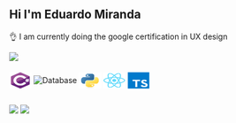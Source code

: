 ## Hi I'm Eduardo Miranda

:ok_hand: I am currently doing the google certification in UX design

<div align="lefth">
  <img height="180em" src="https://github-readme-stats.vercel.app/api/top-langs/?username=hxEdoMiranda&layout=compact&langs_count=10&theme=dracula"/>
</div>
  
  
<div style="display: inline_block"><br>
 <img align="center" alt="Edo-Csharp" height="30" width="40" src="https://raw.githubusercontent.com/devicons/devicon/master/icons/csharp/csharp-original.svg" />
<img align="center" alt="Database" height="30" width="40" src="https://cdn.jsdelivr.net/gh/devicons/devicon@latest/icons/azuresqldatabase/azuresqldatabase-original.svg" />
<img align="center" alt="Edo-Python" height="30" width="40" src="https://raw.githubusercontent.com/devicons/devicon/master/icons/python/python-original.svg" />
<img align="center" alt="Edo-React" height="30" width="40" src="https://raw.githubusercontent.com/devicons/devicon/master/icons/react/react-original.svg" />
<img align="center" alt="Edo-TypeScript" height="30" width="40" src="https://raw.githubusercontent.com/devicons/devicon/master/icons/typescript/typescript-original.svg" />


</div>
  
  ##
 
<div> 
  <a href="https://www.instagram.com/edomiranda_/?hl=en" target="_blank"><img src="https://img.shields.io/badge/-Instagram-%23E4405F?style=for-the-badge&logo=instagram&logoColor=white" target="_blank"></a>
  <a href="https://www.linkedin.com/in/eduardo-antonio-miranda-quezada/" target="_blank" rel="noopener noreferrer"><img src="https://img.shields.io/badge/-LinkedIn-%230077B5?style=for-the-badge&logo=linkedin&logoColor=white" target="_blank"></a> 
 
  <!--![Snake animation](https://github.com/name/name/blob/output/github-contribution-grid-snake.svg)-->
 
</div>
